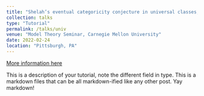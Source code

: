 ```yaml
---
title: "Shelah’s eventual categoricity conjecture in universal classes,"
collection: talks
type: "Tutorial"
permalink: /talks/univ
venue: "Model Theory Seminar, Carnegie Mellon University"
date: 2022-02-24
location: "Pittsburgh, PA"
---
```


[More information here](http://exampleurl.com)

This is a description of your tutorial, note the different field in type. This is a markdown files that can be all markdown-ified like any other post. Yay markdown!
